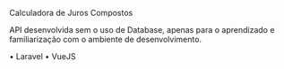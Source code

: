 Calculadora de Juros Compostos 

API desenvolvida sem o uso de Database, apenas para o aprendizado e familiarização com o ambiente de desenvolvimento.


• Laravel
• VueJS
